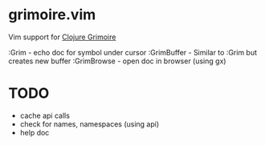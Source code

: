 grimoire.vim
============

Vim support for [Clojure Grimoire](http://conj.io)

:Grim - echo doc for symbol under cursor
:GrimBuffer - Similar to :Grim but creates new buffer
:GrimBrowse - open doc in browser (using gx)

TODO
====

* cache api calls
* check for names, namespaces (using api)
* help doc
